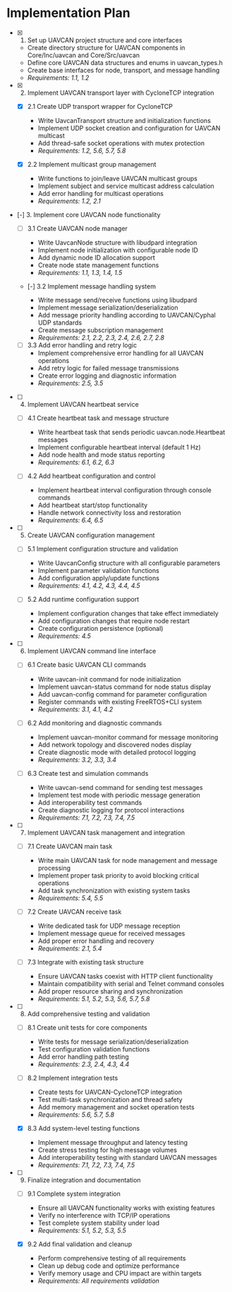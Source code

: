 # Implementation Plan

- [x] 1. Set up UAVCAN project structure and core interfaces



  - Create directory structure for UAVCAN components in Core/Inc/uavcan and Core/Src/uavcan
  - Define core UAVCAN data structures and enums in uavcan_types.h
  - Create base interfaces for node, transport, and message handling
  - _Requirements: 1.1, 1.2_

- [x] 2. Implement UAVCAN transport layer with CycloneTCP integration





  - [x] 2.1 Create UDP transport wrapper for CycloneTCP


    - Write UavcanTransport structure and initialization functions
    - Implement UDP socket creation and configuration for UAVCAN multicast
    - Add thread-safe socket operations with mutex protection
    - _Requirements: 1.2, 5.6, 5.7, 5.8_

  - [x] 2.2 Implement multicast group management


    - Write functions to join/leave UAVCAN multicast groups
    - Implement subject and service multicast address calculation
    - Add error handling for multicast operations
    - _Requirements: 1.2, 2.1_

- [-] 3. Implement core UAVCAN node functionality



  - [ ] 3.1 Create UAVCAN node manager






    - Write UavcanNode structure with libudpard integration
    - Implement node initialization with configurable node ID
    - Add dynamic node ID allocation support
    - Create node state management functions
    - _Requirements: 1.1, 1.3, 1.4, 1.5_

  - [-] 3.2 Implement message handling system


    - Write message send/receive functions using libudpard
    - Implement message serialization/deserialization
    - Add message priority handling according to UAVCAN/Cyphal UDP standards
    - Create message subscription management
    - _Requirements: 2.1, 2.2, 2.3, 2.4, 2.6, 2.7, 2.8_

  - [ ] 3.3 Add error handling and retry logic
    - Implement comprehensive error handling for all UAVCAN operations
    - Add retry logic for failed message transmissions
    - Create error logging and diagnostic information
    - _Requirements: 2.5, 3.5_

- [ ] 4. Implement UAVCAN heartbeat service
  - [ ] 4.1 Create heartbeat task and message structure
    - Write heartbeat task that sends periodic uavcan.node.Heartbeat messages
    - Implement configurable heartbeat interval (default 1 Hz)
    - Add node health and mode status reporting
    - _Requirements: 6.1, 6.2, 6.3_

  - [ ] 4.2 Add heartbeat configuration and control
    - Implement heartbeat interval configuration through console commands
    - Add heartbeat start/stop functionality
    - Handle network connectivity loss and restoration
    - _Requirements: 6.4, 6.5_

- [ ] 5. Create UAVCAN configuration management
  - [ ] 5.1 Implement configuration structure and validation
    - Write UavcanConfig structure with all configurable parameters
    - Implement parameter validation functions
    - Add configuration apply/update functions
    - _Requirements: 4.1, 4.2, 4.3, 4.4, 4.5_

  - [ ] 5.2 Add runtime configuration support
    - Implement configuration changes that take effect immediately
    - Add configuration changes that require node restart
    - Create configuration persistence (optional)
    - _Requirements: 4.5_

- [ ] 6. Implement UAVCAN command line interface
  - [ ] 6.1 Create basic UAVCAN CLI commands
    - Write uavcan-init command for node initialization
    - Implement uavcan-status command for node status display
    - Add uavcan-config command for parameter configuration
    - Register commands with existing FreeRTOS+CLI system
    - _Requirements: 3.1, 4.1, 4.2_

  - [ ] 6.2 Add monitoring and diagnostic commands
    - Implement uavcan-monitor command for message monitoring
    - Add network topology and discovered nodes display
    - Create diagnostic mode with detailed protocol logging
    - _Requirements: 3.2, 3.3, 3.4_

  - [ ] 6.3 Create test and simulation commands
    - Write uavcan-send command for sending test messages
    - Implement test mode with periodic message generation
    - Add interoperability test commands
    - Create diagnostic logging for protocol interactions
    - _Requirements: 7.1, 7.2, 7.3, 7.4, 7.5_

- [ ] 7. Implement UAVCAN task management and integration
  - [ ] 7.1 Create UAVCAN main task
    - Write main UAVCAN task for node management and message processing
    - Implement proper task priority to avoid blocking critical operations
    - Add task synchronization with existing system tasks
    - _Requirements: 5.4, 5.5_

  - [ ] 7.2 Create UAVCAN receive task
    - Write dedicated task for UDP message reception
    - Implement message queue for received messages
    - Add proper error handling and recovery
    - _Requirements: 2.1, 5.4_

  - [ ] 7.3 Integrate with existing task structure
    - Ensure UAVCAN tasks coexist with HTTP client functionality
    - Maintain compatibility with serial and Telnet command consoles
    - Add proper resource sharing and synchronization
    - _Requirements: 5.1, 5.2, 5.3, 5.6, 5.7, 5.8_

- [ ] 8. Add comprehensive testing and validation
  - [ ] 8.1 Create unit tests for core components
    - Write tests for message serialization/deserialization
    - Test configuration validation functions
    - Add error handling path testing
    - _Requirements: 2.3, 2.4, 4.3, 4.4_

  - [ ] 8.2 Implement integration tests
    - Create tests for UAVCAN-CycloneTCP integration
    - Test multi-task synchronization and thread safety
    - Add memory management and socket operation tests
    - _Requirements: 5.6, 5.7, 5.8_

  - [x] 8.3 Add system-level testing functions



    - Implement message throughput and latency testing
    - Create stress testing for high message volumes
    - Add interoperability testing with standard UAVCAN messages
    - _Requirements: 7.1, 7.2, 7.3, 7.4, 7.5_

- [ ] 9. Finalize integration and documentation
  - [ ] 9.1 Complete system integration
    - Ensure all UAVCAN functionality works with existing features
    - Verify no interference with TCP/IP operations
    - Test complete system stability under load
    - _Requirements: 5.1, 5.2, 5.3, 5.5_

  - [x] 9.2 Add final validation and cleanup




    - Perform comprehensive testing of all requirements
    - Clean up debug code and optimize performance
    - Verify memory usage and CPU impact are within targets
    - _Requirements: All requirements validation_